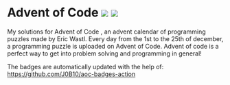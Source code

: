 # Advent of Code ![](https://img.shields.io/badge/day%20📅-15-blue)      ![](https://img.shields.io/badge/stars%20⭐-28-yellow)  
My solutions for Advent of Code , an advent calendar of programming puzzles made by Eric Wastl. Every day from the 1st to the 25th of december, a programming puzzle is uploaded on Advent of Code. Advent of code is a perfect way to get into problem solving and programming in general!

The badges are automatically updated with the help of: https://github.com/J0B10/aoc-badges-action

